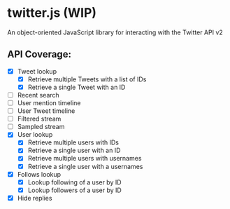 # twitter.js (WIP)

An object-oriented JavaScript library for interacting with the Twitter API v2

## API Coverage:

- [X] Tweet lookup
	- [X] Retrieve multiple Tweets with a list of IDs
	- [X] Retrieve a single Tweet with an ID
- [ ] Recent search
- [ ] User mention timeline
- [ ] User Tweet timeline
- [ ] Filtered stream
- [ ] Sampled stream
- [X] User lookup
	- [X] Retrieve multiple users with IDs
	- [X] Retrieve a single user with an ID
	- [X] Retrieve multiple users with usernames
	- [X] Retrieve a single user with a usernames
- [X] Follows lookup
	- [X] Lookup following of a user by ID
	- [X] Lookup followers of a user by ID
- [X] Hide replies